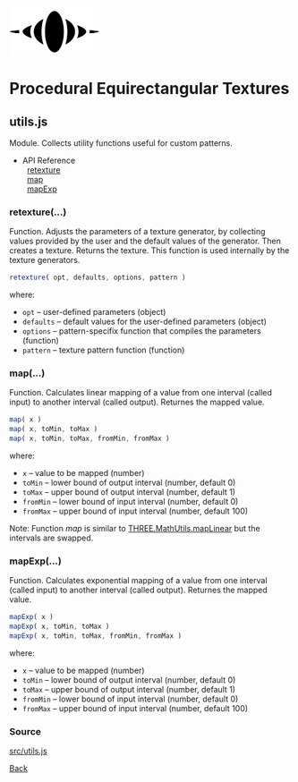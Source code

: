 <img class="logo" src="../assets/logo/logo-big.png">


# Procedural Equirectangular Textures

## utils.js

Module. Collects utility functions useful for custom patterns.

* API Reference<br>
&nbsp; [retexture](#retexture)<br>
&nbsp; [map](#map)<br>
&nbsp; [mapExp](#map)


### retexture(...)

Function. Adjusts the parameters of a texture generator, by
collecting values provided by the user and the default values
of the generator. Then creates a texture. Returns the texture.
This function is used internally by the texture generators.

```js
retexture( opt, defaults, options, pattern )
```

where:

* `opt` &ndash; user-defined parameters (object)
* `defaults` &ndash; default values for the user-defined parameters (object)
* `options` &ndash; pattern-specifix function that compiles the parameters (function)
* `pattern` &ndash; texture pattern function (function)



### map(...)

Function. Calculates linear mapping of a value from one interval
(called input) to another interval (called output). Returnes
the mapped value.


```js
map( x )
map( x, toMin, toMax )
map( x, toMin, toMax, fromMin, fromMax )
```

where:

* `x` &ndash; value to be mapped (number) 
* `toMin` &ndash; lower bound of output interval (number, default 0)
* `toMax` &ndash; upper bound of output interval (number, default 1)
* `fromMin` &ndash; lower bound of input interval (number, default 0)
* `fromMax` &ndash; upper bound of input interval (number, default 100)

Note: Function *map* is similar to [THREE.MathUtils.mapLinear](https://threejs.org/docs/#api/en/math/MathUtils.mapLinear)
but the intervals are swapped.
		


### mapExp(...)

Function. Calculates exponential mapping of a value from one
interval (called input) to another interval (called output).
Returnes the mapped value.


```js
mapExp( x )
mapExp( x, toMin, toMax )
mapExp( x, toMin, toMax, fromMin, fromMax )
```

where:

* `x` &ndash; value to be mapped (number) 
* `toMin` &ndash; lower bound of output interval (number, default 0)
* `toMax` &ndash; upper bound of output interval (number, default 1)
* `fromMin` &ndash; lower bound of input interval (number, default 0)
* `fromMax` &ndash; upper bound of input interval (number, default 100)
		


### Source

[src/utils.js](https://github.com/boytchev/texture-generator/blob/main/src/utils.js)



<div class="footnote">
	<a href="#" onclick="window.history.back(); return false;">Back</a>
</div>